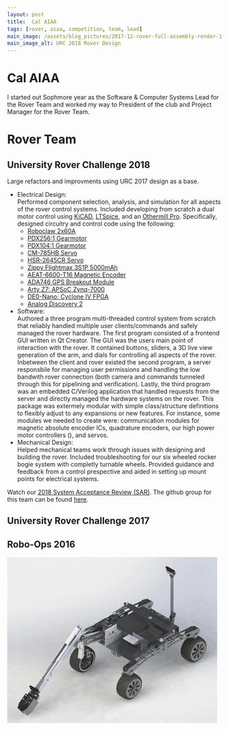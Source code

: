 ```yaml
---
layout: post
title:  Cal AIAA
tags: [rover, aiaa, competition, team, lead]
main_image: /assets/blog_pictures/2017-12-rover-full-assembly-render-1.jpg
main_image_alt: URC 2018 Rover Design
---
```


# Cal AIAA
I started out Sophmore year as the Software & Computer Systems Lead for the Rover Team and worked my way to President of the club and Project Manager for the Rover Team.

# Rover Team

## University Rover Challenge 2018
Large refactors and improvments using URC 2017 design as a base.
- Electrical Design: <br />
  Performed component selection, analysis, and simulation for all aspects of the rover control systems. Included developing from scratch a dual motor control using [KiCAD](http://kicad-pcb.org/), [LTSpice](https://www.analog.com/en/design-center/design-tools-and-calculators/ltspice-simulator.html), and an [Othermill Pro](https://www.bantamtools.com/products/bantam-tools-desktop-pcb-milling-machine). Specifically, designed circuitry and control code using the following:
    - [Roboclaw 2x60A](http://www.basicmicro.com/RoboClaw-2x60A-Motor-Controller_p_8.html)
    - [PDX256:1 Gearmotor](http://www.robotmarketplace.com/products/0-pdx256.html)
    - [PDX104:1 Gearmotor](http://www.robotmarketplace.com/products/0-pdx104.html)
    - [CM-785HB Servo](https://www.servocity.com/cm-785hb-servo-gearbox#197=4&198=9)
    - [HSR-2645CR Servo](https://www.servocity.com/cm-2645crh-cr-servo-gearbox)
    - [Zippy Flightmax 3S1P 5000mAh](https://hobbyking.com/en_us/zippy-flightmax-5000mah-3s1p-40c.html)
    - [AEAT-6600-T16 Magnetic Encoder](https://www.broadcom.com/products/motion-control-encoders/magnetic-encoders/aeat-6600-t16)
    - [ADA746 GPS Breakout Module](https://www.amazon.com/gp/product/B01H1R8BK0)
    - [Arty Z7: APSoC Zynq-7000](https://store.digilentinc.com/arty-z7-apsoc-zynq-7000-development-board-for-makers-and-hobbyists/)
    - [DE0-Nano: Cyclone IV FPGA](https://www.terasic.com.tw/cgi-bin/page/archive.pl?Language=English&CategoryNo=165&No=593&PartNo=1)
    - [Analog Discovery 2](https://store.digilentinc.com/analog-discovery-2-100msps-usb-oscilloscope-logic-analyzer-and-variable-power-supply/)
- Software: <br />
  Authored a three program multi-threaded control system from scratch that reliably handled multiple user clients/commands and safely managed the rover hardware. The first program consisted of a frontend GUI written in Qt Creator. The GUI was the users main point of interaction with the rover. It contained buttons, sliders, a 3D live view generation of the arm, and dials for controlling all aspects of the rover. Inbetween the client and rover existed the second program, a server responsbile for managing user permissions and handling the low bandwith rover connection (both camera and commands tunneled through this for pipelining and verification). Lastly, the third program was an embedded C/Verilog application that handled requests from the server and directly managed the hardware systems on the rover. This package was extermely modular with simple class/structure definitions to flexibly adjust to any expansions or new features. For instance, some modules we needed to create were: communication modules for magnetic absolute encoder ICs, quadrature encoders, our high power motor controllers (), and servos.
- Mechanical Design: <br />
  Helped mechanical teams work through issues with designing and building the rover. Included troubleshooting for our six wheeled rocker bogie system with completly turnable wheels. Provided guidance and feedback from a control prespective and aided in setting up mount points for electrical systems.

Watch our [2018 System Acceptance Review (SAR)](https://www.youtube.com/watch?v=YEJpmT6PJ08). The github group for this team can be found [here](https://github.com/cal-roboops).

## University Rover Challenge 2017

## Robo-Ops 2016
![2016 Robo-Ops Design](/assets/blog_pictures/2016-08-aiaa-rover-robo-ops-1.jpg)

